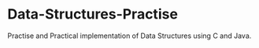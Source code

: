 # Data-Structures-Practise
Practise and Practical implementation of Data Structures using C and Java.
